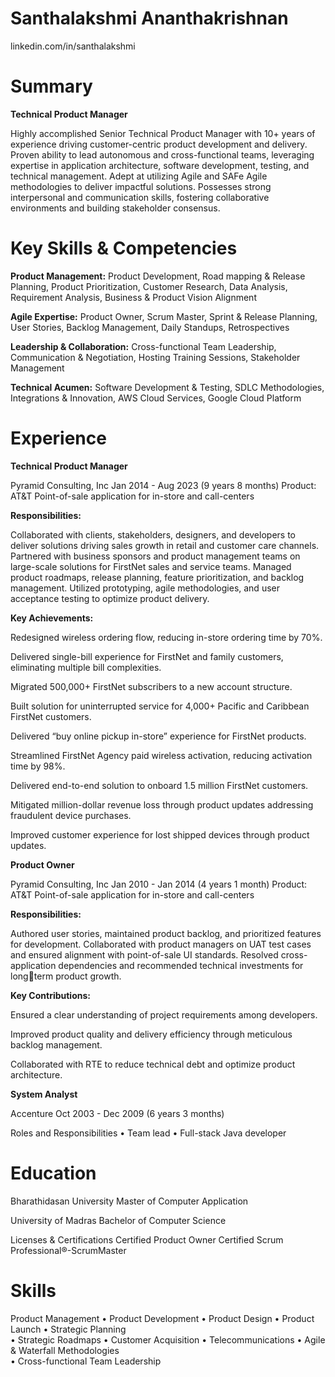 # Santhalakshmi Ananthakrishnan

linkedin.com/in/santhalakshmi

# Summary


**Technical Product Manager**

Highly accomplished Senior Technical Product Manager with 10+ years of experience driving customer-centric
product development and delivery. Proven ability to lead autonomous and cross-functional teams, leveraging
expertise in application architecture, software development, testing, and technical management. Adept at
utilizing Agile and SAFe Agile methodologies to deliver impactful solutions. Possesses strong interpersonal and
communication skills, fostering collaborative environments and building stakeholder consensus.

# Key Skills & Competencies

**Product Management:** Product Development, Road mapping & Release Planning, Product Prioritization, Customer
Research, Data Analysis, Requirement Analysis, Business & Product Vision Alignment

**Agile Expertise:** Product Owner, Scrum Master, Sprint & Release Planning, User Stories, Backlog Management,
Daily Standups, Retrospectives

**Leadership & Collaboration:** Cross-functional Team Leadership, Communication & Negotiation, Hosting Training
Sessions, Stakeholder Management

**Technical Acumen:** Software Development & Testing, SDLC Methodologies, Integrations & Innovation, AWS
Cloud Services, Google Cloud Platform

# Experience

**Technical Product Manager**

Pyramid Consulting, Inc
Jan 2014 - Aug 2023 (9 years 8 months)
Product: AT&T Point-of-sale application for in-store and call-centers

**Responsibilities:**

Collaborated with clients, stakeholders, designers, and developers to deliver solutions driving
sales growth in retail and customer care channels. Partnered with business sponsors and product
management teams on large-scale solutions for FirstNet sales and service teams. Managed product
roadmaps, release planning, feature prioritization, and backlog management. Utilized prototyping, agile
methodologies, and user acceptance testing to optimize product delivery.

**Key Achievements:**

Redesigned wireless ordering flow, reducing in-store ordering time by 70%.

Delivered single-bill experience for FirstNet and family customers, eliminating multiple bill complexities.

Migrated 500,000+ FirstNet subscribers to a new account structure.

Built solution for uninterrupted service for 4,000+ Pacific and Caribbean FirstNet customers.

Delivered “buy online pickup in-store” experience for FirstNet products.

Streamlined FirstNet Agency paid wireless activation, reducing activation time by 98%.

Delivered end-to-end solution to onboard 1.5 million FirstNet customers.

Mitigated million-dollar revenue loss through product updates addressing fraudulent device purchases.

Improved customer experience for lost shipped devices through product updates.

**Product Owner**

Pyramid Consulting, Inc
Jan 2010 - Jan 2014 (4 years 1 month)
Product: AT&T Point-of-sale application for in-store and call-centers

**Responsibilities:**

Authored user stories, maintained product backlog, and prioritized features for development.
Collaborated with product managers on UAT test cases and ensured alignment with point-of-sale UI
standards. Resolved cross-application dependencies and recommended technical investments for longterm product growth.

**Key Contributions:**

Ensured a clear understanding of project requirements among developers.

Improved product quality and delivery efficiency through meticulous backlog management.

Collaborated with RTE to reduce technical debt and optimize product architecture.

**System Analyst**

Accenture
Oct 2003 - Dec 2009 (6 years 3 months)

Roles and Responsibilities
• Team lead
• Full-stack Java developer

# Education

Bharathidasan University
Master of Computer Application

University of Madras
Bachelor of Computer Science

Licenses & Certifications
Certified Product Owner 
Certified Scrum Professional®-ScrumMaster

# Skills

Product Management   •   Product Development   •   Product Design   •   Product Launch   •   Strategic Planning  
•   Strategic Roadmaps   •   Customer Acquisition   •   Telecommunications   •   Agile & Waterfall Methodologies  
•   Cross-functional Team Leadership

